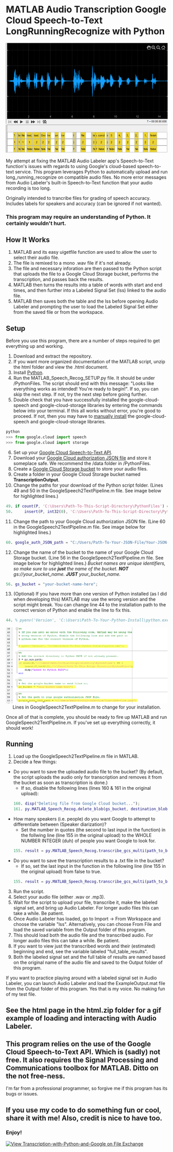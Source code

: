 # MATLAB Audio Transcription Google Cloud Speech-to-Text LongRunningRecognize with Python
<p align="center">
  <img src="ExampleImages/ExampleOutput.png" />
</p>
My attempt at fixing the MATLAB Audio Labeler app's Speech-to-Text function's issues with regards to using Google's cloud-based speech-to-text service. This program leverages Python to automatically upload and run long_running_recognize on compatible audio files. No more error messages from Audio Labeler's built-in Speech-to-Text function that your audio recording is too long.

Originally intended to trancribe files for grading of speech accuracy.
Includes labels for speakers and accuracy (can be ignored if not wanted).

### This program may require an understanding of Python. It certainly wouldn't hurt.

## How It Works
1. MATLAB and its easy uigetfile function are used to allow the user to select their audio file.
2. The file is remixed to a mono .wav file if it's not already.
3. The file and necessary inforation are then passed to the Python script that uploads the file to a Google Cloud Storage bucket, performs the transcription, and passes back the results.
4. MATLAB then turns the results into a table of words with start and end times, and then further into a Labeled Signal Set (lss) linked to the audio file.
5. MATLAB then saves both the table and the lss before opening Audio Labeler and prompting the user to load the Labeled Signal Set either from the saved file or from the workspace.

## Setup
Before you use this program, there are a number of steps required to get everything up and working.
1. Download and extract the repository.
2. If you want more organized documentation of the MATLAB script, unzip the html folder and view the .html document.
3. Install [Python](https://www.python.org/downloads/).
4. Run the MATLAB_Speech_Recog_SETUP.py file. It should be under /PythonFiles. The script should end with this message: "Looks like everything works as intended! You're ready to begin!". If so, you can skip the next step. If not, try the next step before going further.
5. Double check that you have successfully installed the google-cloud-speech and google-cloud-storage libraries by entering the commands below into your terminal. If this all works without error, you're good to proceed. If not, then you may have to [manually install](https://cloud.google.com/speech-to-text/docs/libraries) the google-cloud-speech and google-cloud-storage libraries.
```python
python
>>> from google.cloud import speech
>>> from google.cloud import storage
```
6. Set up your [Google Cloud Speech-to-Text API](https://cloud.google.com/speech-to-text/docs/quickstart-client-libraries).
7. Download your [Google Cloud authorization JSON file](https://cloud.google.com/speech-to-text/docs/libraries) and store it someplace safe. We recommend the /data folder in /PythonFiles.
8. Create a [Google Cloud Storage bucket](https://cloud.google.com/storage/docs/creating-buckets) to store your audio files.
9. Create a folder in your Google Cloud Storage bucket named __TranscriptionOutput__.
10. Change the paths for your download of the Python script folder. (Lines 49 and 50 in the GoogleSpeech2TextPipeline.m file. See image below for highlighted lines.)
```MATLAB
49. if count(P, 'C:\Users\Path-To-This-Script-Directory\PythonFiles') == 0
50.     insert(P, int32(0), 'C:\Users\Path-To-This-Script-Directory\PythonFiles');
```
11. Change the path to your Google Cloud authorization JSON file. (Line 60 in the GoogleSpeech2TextPipeline.m file.  See image below for highlighted lines.)
```MATLAB
60. google_auth_JSON_path = "C:/Users/Path-To-Your-JSON-File/Your-JSON-File.json";
```
12. Change the name of the bucket to the name of your Google Cloud Storage bucket. (Line 56 in the GoogleSpeech2TextPipeline.m file.  See image below for highlighted lines.) *Bucket names are unique identifiers, so make sure to use **just** the name of the bucket. **NOT** gs://your_bucket_name. **JUST** your_bucket_name.*
```MATLAB
56. gs_bucket = "your-bucket-name-here";
```
13. (Optional) If you have more than one version of Python installed (as I did when developing this) MATLAB may use the wrong version and the script might break. You can change line 44 to the installation path to the correct version of Python and enable the line to fix this.
```MATLAB
44. % pyenv('Version', 'C:\Users\Path-To-Your-Python-Install\python.exe');
```

<p align="center">
  <img src="ExampleImages/LinesToChange.png" />
  <br/>Lines in GoogleSpeech2TextPipeline.m to change for your installation.
</p>

Once all of that is complete, you should be ready to fire up MATLAB and run GoogleSpeech2TextPipeline.m. If you've set up everything correctly, it should work!

## Running
1. Load up the GoogleSpeech2TextPipeline.m file in MATLAB.
2. Decide a few things:
* Do you want to save the uploaded audio file to the bucket? (By default, the script uploads the audio only for transcription and removes it from the bucket as soon as transcription is done.)
  - If so, disable the following lines (lines 160 & 161 in the original upload):
  ```MATLAB
  160. disp("Deleting file from Google Cloud bucket...");
  161. py.MATLAB_Speech_Recog.delete_blob(gs_bucket, destination_blob_name, google_auth_JSON_path);
  ```
* How many speakers (i.e. people) do you want Google to attempt to differentiate between (Speaker diarization)?
  - Set the number in quotes (the second to last input in the function) in the follwing line (line 155 in the original upload) to the WHOLE NUMBER INTEGER (duh) of people you want Google to look for.
  ```MATLAB
  155. result = py.MATLAB_Speech_Recog.transcribe_gcs_multi(path_to_bucket_file, google_auth_JSON_path, "2", false);
  ```
* Do you want to save the transcription results to a .txt file in the bucket?
  - If so, set the last input in the function in the following line (line 155 in the original upload) from false to true.
  ```MATLAB
  155. result = py.MATLAB_Speech_Recog.transcribe_gcs_multi(path_to_bucket_file, google_auth_JSON_path, "2", false);
  ```
3. Run the script.
4. Select your audio file (either .wav or .mp3).
5. Wait for the script to upload your file, transcribe it, make the labeled signal set, and bring up Audio Labeler. For longer audio files this can take a while. Be patient.
6. Once Audio Labeler has loaded, go to Import -> From Workspace and choose the variable "lss". Alternatively, you can choose From File and load the saved variable from the Output folder of this program.
7. This should load both the audio file and the transcribed audio. For longer audio files this can take a while. Be patient.
8. If you want to view just the transcribed words and their (estimated) beginning and end, see the variable labeled "full_table_results".
9. Both the labeled signal set and the full table of results are named based on the original name of the audio file and saved to the Output folder of this program.

If you want to practice playing around with a labeled signal set in Audio Labeler, you can launch Audio Labeler and load the ExampleOutput.mat file from the Output folder of this program. Yes that is my voice. No making fun of my test file.

## See the html page in the html.zip folder for a gif example of loading and interacting with Audio Labeler.

## This program relies on the use of the Google Cloud Speech-to-Text API. Which is (sadly) not free. It also requires the Signal Processing and Communications toolbox for MATLAB. Ditto on the not free-ness.

I'm far from a professional programmer, so forgive me if this program has its bugs or issues.

## If you use my code to do something fun or cool, share it with me! Also, credit is nice to have too.
### Enjoy!

[![View Transcription-with-Python-and-Google on File Exchange](https://www.mathworks.com/matlabcentral/images/matlab-file-exchange.svg)](https://www.mathworks.com/matlabcentral/fileexchange/105765-transcription-with-python-and-google)
